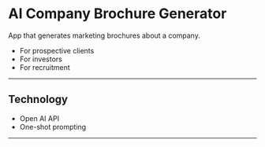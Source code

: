 # AI Company Brochure Generator

App that generates marketing brochures about a company.
- For prospective clients
- For investors
- For recruitment

---

## Technology

- Open AI API
- One-shot prompting

---